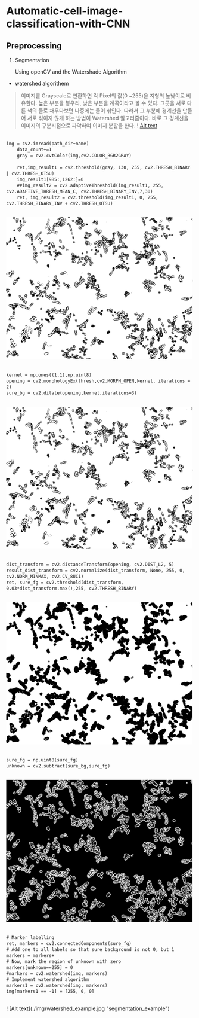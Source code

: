 # Automatic-cell-image-classification-with-CNN

## Preprocessing
1. Segmentation

    Using openCV and the Watershade Algorithm

 * watershed algorithem
>  이미지를 Grayscale로 변환하면 각 Pixel의 값(0 ~255)을 지형의 높낮이로 비유한다. 높은 부분을 봉우리, 낮은 부분을 계곡이라고 볼 수 있다. 그곳을 서로 다른 색의 물로 채우다보면 나중에는 물이 섞인다. 따라서 그 부분에 경계선을 만들어 서로 섞이지 않게 하는 방법이 Watershed 알고리즘이다. 바로 그 경계선을 이미지의 구분지점으로 파악하여 이미지 분할을 한다.
    ! [Alt text](./img/watershed.png)
<pre>
<code>
img = cv2.imread(path_dir+name)
    data_count+=1
    gray = cv2.cvtColor(img,cv2.COLOR_BGR2GRAY)

    ret,img_result1 = cv2.threshold(gray, 130, 255, cv2.THRESH_BINARY | cv2.THRESH_OTSU)
    img_result1[985:,1262:]=0
    ##img_result2 = cv2.adaptiveThreshold(img_result1, 255, cv2.ADAPTIVE_THRESH_MEAN_C, cv2.THRESH_BINARY_INV,7,30)
    ret, img_result2 = cv2.threshold(img_result1, 0, 255, cv2.THRESH_BINARY_INV + cv2.THRESH_OTSU)
</code>
</pre>
<img src="./img/img1.jpg" width="500" height="380">
<pre>
<code>
kernel = np.ones((1,1),np.uint8)
opening = cv2.morphologyEx(thresh,cv2.MORPH_OPEN,kernel, iterations = 2)
sure_bg = cv2.dilate(opening,kernel,iterations=3)
</code>
</pre>
<img src="./img/img2.jpg" width="500" height="380">
<pre>
<code>
dist_transform = cv2.distanceTransform(opening, cv2.DIST_L2, 5)
result_dist_transform = cv2.normalize(dist_transform, None, 255, 0, cv2.NORM_MINMAX, cv2.CV_8UC1)
ret, sure_fg = cv2.threshold(dist_transform, 0.03*dist_transform.max(),255, cv2.THRESH_BINARY)
</code>
</pre>
<img src="./img/img3.jpg" width="500" height="380">
<pre>
<code>
sure_fg = np.uint8(sure_fg)
unknown = cv2.subtract(sure_bg,sure_fg)
</code>
</pre>
<img src="./img/img4.jpg" width="500" height="380">
<pre>
<code>
# Marker labelling
ret, markers = cv2.connectedComponents(sure_fg)
# Add one to all labels so that sure background is not 0, but 1
markers = markers+
# Now, mark the region of unknown with zero
markers[unknown==255] = 0
#markers = cv2.watershed(img, markers)
# Implement watershed algorithm
markers1 = cv2.watershed(img, markers)
img[markers1 == -1] = [255, 0, 0]
</code>
</pre>
 ! [Alt text](./img/watershed_example.jpg "segmentation_example")
